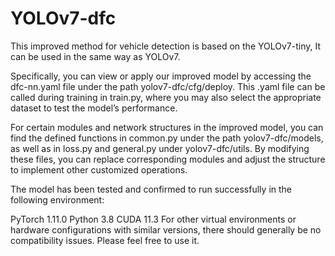 # YOLOv7-dfc

This improved method for vehicle detection is based on the YOLOv7-tiny, It can be used in the same way as YOLOv7.

Specifically, you can view or apply our improved model by accessing the dfc-nn.yaml file under the path yolov7-dfc/cfg/deploy. This .yaml file can be called during training in train.py, where you may also select the appropriate dataset to test the model’s performance.

For certain modules and network structures in the improved model, you can find the defined functions in common.py under the path yolov7-dfc/models, as well as in loss.py and general.py under yolov7-dfc/utils. By modifying these files, you can replace corresponding modules and adjust the structure to implement other customized operations.

The model has been tested and confirmed to run successfully in the following environment:

PyTorch 1.11.0
Python 3.8
CUDA 11.3
For other virtual environments or hardware configurations with similar versions, there should generally be no compatibility issues. Please feel free to use it.